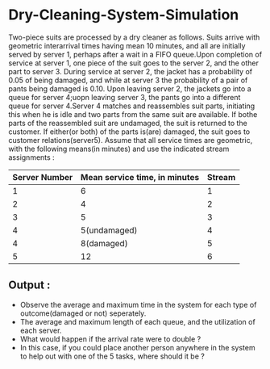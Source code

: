 # Dry-Cleaning-System-Simulation
Two-piece suits are processed by a dry cleaner as follows. Suits arrive with geometric interarrival times having mean 10 minutes, and all are initially served by server 1, perhaps after a wait in a FIFO queue.Upon completion of service at server 1, one piece of the suit goes to the server 2, and the other part to server 3. During service at server 2, the jacket has a probability of 0.05 of being damaged, and while at server 3 the probability of a pair of pants being damaged is 0.10. Upon leaving server 2, the jackets go into a queue for server 4;uopn leaving server 3, the pants go into a different queue for server 4.Server 4 matches and reassembles suit parts, initiating this when he is idle and two parts from the same suit are available. If bothe parts of the reassembled suit are undamaged, the suit is returned to the customer. If either(or both) of the parts is(are) damaged, the suit goes to customer relations(server5). Assume that all service times are geometric, with the following means(in minutes) and use the indicated stream assignments :

| Server Number | Mean service time, in minutes | Stream |
| ------------- | ----------------------------- | ------ |
| 1             | 6                             | 1      |
| 2             | 4                             | 2      |
| 3             | 5                             | 3      |
| 4             | 5(undamaged)                  | 4      |
| 4             | 8(damaged)                    | 5      |
| 5             | 12                            | 6      |

## Output :
- Observe the average and maximum time in the system for each type of outcome(damaged or not) seperately.
- The average and maximum length of each queue, and the utilization of each server.
- What would happen if the arrival rate were to double ?
- In this case, if you could place another person anywhere in the system to help out with one of the 5 tasks, where should it be ?

